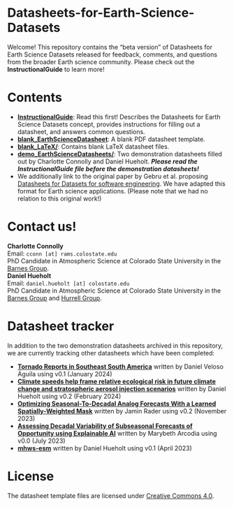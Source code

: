 # Datasheets-for-Earth-Science-Datasets
Welcome! This repository contains the “beta version” of Datasheets for Earth Science Datasets released for feedback, comments, and questions from the broader Earth science community. Please check out the **InstructionalGuide** to learn more!

# Contents
* [**InstructionalGuide**](https://github.com/dmhuehol/Datasheets-for-Earth-Science-Datasets/blob/main/InstructionalGuide.pdf): Read this first! Describes the Datasheets for Earth Science Datasets concept, provides instructions for filling out a datasheet, and answers common questions.
* [**blank_EarthScienceDatasheet**](https://github.com/dmhuehol/Datasheets-for-Earth-Science-Datasets/blob/main/blank_EarthScienceDatasheet.pdf): A blank PDF datasheet template.
* [**blank_LaTeX/**](https://github.com/dmhuehol/Datasheets-for-Earth-Science-Datasets/tree/main/blank_LaTeX): Contains blank LaTeX datasheet files.
* [**demo_EarthScienceDatasheets/**](https://github.com/dmhuehol/Datasheets-for-Earth-Science-Datasets/tree/main/demo_EarthScienceDatasheets): Two demonstration datasheets filled out by Charlotte Connolly and Daniel Hueholt. ***Please read the InstructionalGuide file before the demonstration datasheets!***
* We additionally link to the original paper by Gebru et al. proposing [Datasheets for Datasets for software engineering](https://cacm.acm.org/magazines/2021/12/256932-datasheets-for-datasets/abstract). We have adapted this format for Earth science applications. (Please note that we had no relation to this original work!)

# Contact us! 
**Charlotte Connolly**  
Email: `cconn [at] rams.colostate.edu`  
PhD Candidate in Atmospheric Science at Colorado State University in the [Barnes Group](https://barnes.atmos.colostate.edu/).  
**Daniel Hueholt**  
Email: `daniel.hueholt [at] colostate.edu`  
PhD Candidate in Atmospheric Science at Colorado State University in the [Barnes Group](https://barnes.atmos.colostate.edu/) and [Hurrell Group](https://sites.google.com/rams.colostate.edu/hurrellgroup/home).

# Datasheet tracker
In addition to the two demonstration datasheets archived in this repository, we are currently tracking other datasheets which have been completed:
* [**Tornado Reports in Southeast South America**](https://doi.org/10.5281/zenodo.10476311) written by Daniel Veloso Águila using v0.1 (January 2024)
* [**Climate speeds help frame relative ecological risk in future climate change and stratospheric aerosol injection scenarios**](https://doi.org/10.17605/OSF.IO/Z37ES) written by Daniel Hueholt using v0.2 (February 2024)
* [**Optimizing Seasonal-To-Decadal Analog Forecasts With a Learned Spatially-Weighted Mask**](https://doi.org/10.5281/zenodo.10386637) written by Jamin Rader using v0.2 (November 2023)
* [**Assessing Decadal Variability of Subseasonal Forecasts of Opportunity using Explainable AI**](https://github.com/mbarcodia/ERC23_paper_code/blob/main/ERC23_datasheet4datascientist.pdf) written by Marybeth Arcodia using v0.0 (July 2023)
* [**mhws-esm**](https://github.com/dmhuehol/mhws-esm/blob/main/Hueholt_DatasheetforMHWsARISE15_20230423.pdf) written by Daniel Hueholt using v0.1 (April 2023)

# License
The datasheet template files are licensed under [Creative Commons 4.0](https://creativecommons.org/licenses/by/4.0/legalcode).
